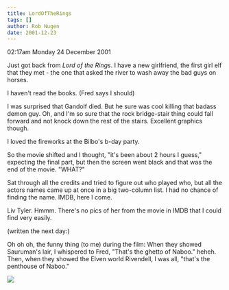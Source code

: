 ```yaml
---
title: LordOfTheRings
tags: []
author: Rob Nugen
date: 2001-12-23
---
```


<p class=date>02:17am Monday 24 December 2001</p>

<p>Just got back from <em>Lord of the Rings</em>.  I
have a new girlfriend, the first girl elf that they
met - the one that asked the river to wash away the
bad guys on horses.</p>

<p>I haven't read the books.  (Fred says I should)</p>

<p>I was surprised that Gandolf died.  But he sure was
cool killing that badass demon guy.  Oh, and I'm so
sure that the rock bridge-stair thing could fall
forward and not knock down the rest of the stairs.
Excellent graphics though.</p>

<p>I loved the fireworks at the Bilbo's b-day
party.</p>

<p>So the movie shifted and I thought, "it's been
about 2 hours I guess," expecting the final part, but
then the screen went black and that was the end of the
movie.  "WHAT?"</p>

<p>Sat through all the credits and tried to figure out
who played who, but all the actors names came up at
once in a big two-column list.  I had no chance of
finding the name.  IMDB, here I come.</p>

<p>Liv Tyler.  Hmmm.  There's no pics of her from the
movie in IMDB that I could find very easily.</p>

<p class=note>(written the next day:)</p>

<p>Oh oh oh, the funny thing (to me) during the film: When they showed
Sauruman's lair, I whispered to Fred, "That's the ghetto of Naboo."
heheh.  Then, when they showed the Elven world Rivendell, I was all,
"that's the penthouse of Naboo."</p>

<p><img src="/images/rob/wL-ROB.gif"/></p>
